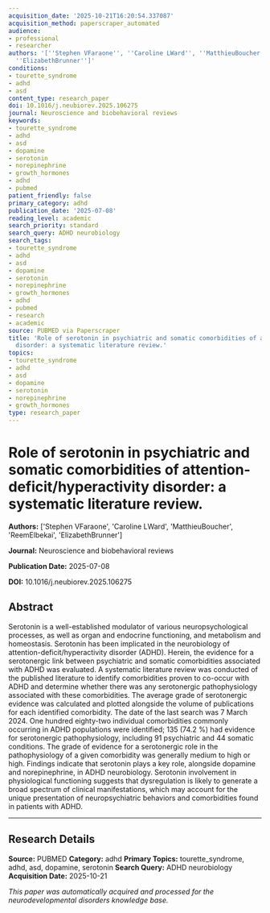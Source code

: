 ```yaml
---
acquisition_date: '2025-10-21T16:20:54.337087'
acquisition_method: paperscraper_automated
audience:
- professional
- researcher
authors: '[''Stephen VFaraone'', ''Caroline LWard'', ''MatthieuBoucher'', ''ReemElbekai'',
  ''ElizabethBrunner'']'
conditions:
- tourette_syndrome
- adhd
- asd
content_type: research_paper
doi: 10.1016/j.neubiorev.2025.106275
journal: Neuroscience and biobehavioral reviews
keywords:
- tourette_syndrome
- adhd
- asd
- dopamine
- serotonin
- norepinephrine
- growth_hormones
- adhd
- pubmed
patient_friendly: false
primary_category: adhd
publication_date: '2025-07-08'
reading_level: academic
search_priority: standard
search_query: ADHD neurobiology
search_tags:
- tourette_syndrome
- adhd
- asd
- dopamine
- serotonin
- norepinephrine
- growth_hormones
- adhd
- pubmed
- research
- academic
source: PUBMED via Paperscraper
title: 'Role of serotonin in psychiatric and somatic comorbidities of attention-deficit/hyperactivity
  disorder: a systematic literature review.'
topics:
- tourette_syndrome
- adhd
- asd
- dopamine
- serotonin
- norepinephrine
- growth_hormones
type: research_paper
---
```


# Role of serotonin in psychiatric and somatic comorbidities of attention-deficit/hyperactivity disorder: a systematic literature review.

**Authors:** ['Stephen VFaraone', 'Caroline LWard', 'MatthieuBoucher', 'ReemElbekai', 'ElizabethBrunner']

**Journal:** Neuroscience and biobehavioral reviews

**Publication Date:** 2025-07-08

**DOI:** 10.1016/j.neubiorev.2025.106275

## Abstract

Serotonin is a well-established modulator of various neuropsychological processes, as well as organ and endocrine functioning, and metabolism and homeostasis. Serotonin has been implicated in the neurobiology of attention-deficit/hyperactivity disorder (ADHD). Herein, the evidence for a serotonergic link between psychiatric and somatic comorbidities associated with ADHD was evaluated. A systematic literature review was conducted of the published literature to identify comorbidities proven to co-occur with ADHD and determine whether there was any serotonergic pathophysiology associated with these comorbidities. The average grade of serotonergic evidence was calculated and plotted alongside the volume of publications for each identified comorbidity. The date of the last search was 7 March 2024. One hundred eighty-two individual comorbidities commonly occurring in ADHD populations were identified; 135 (74.2 %) had evidence for serotonergic pathophysiology, including 91 psychiatric and 44 somatic conditions. The grade of evidence for a serotonergic role in the pathophysiology of a given comorbidity was generally medium to high or high. Findings indicate that serotonin plays a key role, alongside dopamine and norepinephrine, in ADHD neurobiology. Serotonin involvement in physiological functioning suggests that dysregulation is likely to generate a broad spectrum of clinical manifestations, which may account for the unique presentation of neuropsychiatric behaviors and comorbidities found in patients with ADHD.

---

## Research Details

**Source:** PUBMED
**Category:** adhd
**Primary Topics:** tourette_syndrome, adhd, asd, dopamine, serotonin
**Search Query:** ADHD neurobiology
**Acquisition Date:** 2025-10-21

*This paper was automatically acquired and processed for the neurodevelopmental disorders knowledge base.*
